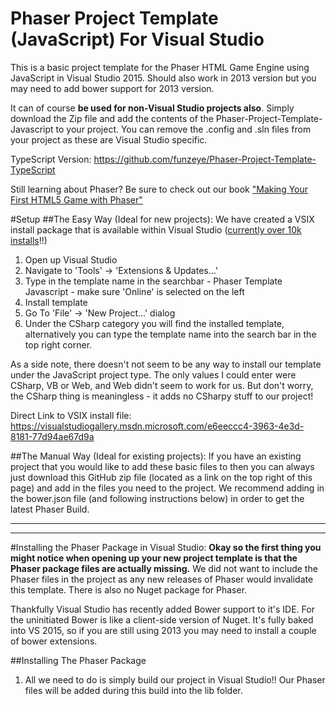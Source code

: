 Phaser Project Template (JavaScript) For Visual Studio
==================================

This is a basic project template for the Phaser HTML Game Engine using JavaScript in Visual Studio 2015. Should also work in 2013 version but you may need to add bower support for 2013 version.

It can of course **be used for non-Visual Studio projects also**. Simply download the Zip file and add the contents of the Phaser-Project-Template-Javascript to your project. You can remove the .config and .sln files from your project as these are Visual Studio specific. 

TypeScript Version: https://github.com/funzeye/Phaser-Project-Template-TypeScript

Still learning about Phaser? Be sure to check out our book ["Making Your First HTML5 Game with Phaser"](http://leanpub.com/makingyourfirsthtml5gamewithphaser)

#Setup
##The Easy Way (Ideal for new projects):
We have created a VSIX install package that is available within Visual Studio ([currently over 10k installs](https://marketplace.visualstudio.com/items?itemName=DavidKivlehan.PhaserGameTemplate-JavaScript)!!)

1. Open up Visual Studio
2. Navigate to 'Tools' -> 'Extensions & Updates...'
3. Type in the template name in the searchbar - Phaser Template Javascript - make sure 'Online' is selected on the left
4. Install template
5. Go To 'File' -> 'New Project...' dialog
6. Under the CSharp category you will find the installed template, alternatively you can type the template name into the search bar in the top right corner.

As a side note, there doesn't not seem to be any way to install our template under the JavaScript project type. The only values I could enter were CSharp, VB or Web, and Web didn't seem to work for us. But don't worry, the CSharp thing is meaningless - it adds no CSharpy stuff to our project!

Direct Link to VSIX install file:
https://visualstudiogallery.msdn.microsoft.com/e6eeccc4-3963-4e3d-8181-77d94ae67d9a

##The Manual Way (Ideal for existing projects):
If you have an existing project that you would like to add these basic files to then you can always just download this GitHub zip file (located as a link on the top right of this page) and add in the files you need to the project. We recommend adding in the bower.json file (and following instructions below) in order to get the latest Phaser Build.

---
---

#Installing the Phaser Package in Visual Studio:
**Okay so the first thing you might notice when opening up your new project template is that the Phaser package files are actually missing.**
We did not want to include the Phaser files in the project as any new releases of Phaser would invalidate this template.
There is also no Nuget package for Phaser.

Thankfully Visual Studio has recently added Bower support to it's IDE. For the uninitiated Bower is like a client-side version of Nuget. It's fully baked into VS 2015, so if you are still using 2013 you may need to install a couple of bower extensions.

##Installing The Phaser Package
1. All we need to do is simply build our project in Visual Studio!! Our Phaser files will be added during this build into the lib folder.
